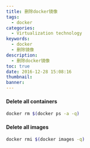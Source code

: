 ```yaml
---
title: 删除docker镜像
tags:
  - docker
categories:
  - Virtualization technology
keywords:
  - docker
  - 删除镜像
description:
  - 删除docker镜像
toc: true
date: 2016-12-28 15:08:16
thumbnail:
banner:
---
```



#### Delete all containers
``` bash
docker rm $(docker ps -a -q)
```


#### Delete all images
``` bash
docker rmi $(docker images -q)
```